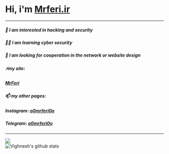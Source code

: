 # Hi, i'm [Mrferi.ir](https://mrferi.ir)
---
##### 🔰 I am interested in **hacking** and **security** 
##### 🧑‍💻 I am learning **cyber security** 
##### 💞️ I am looking for cooperation in the network or website design 
##### ⚡my site:
#####   [MrFeri](https://mrferi.ir)
##### 📫 my other pages:
#####   **Instagram:** [o0mrferi0o](https://instagram.com/https.mrferi)
#####   **Telegram:** [o0mrferi0o](https://t.me/httpsMrferi) 

---
<a href="https://github.com/httpsMrferi">
  <img align="center" src="https://github-readme-stats.vercel.app/api/top-langs/?username=httpsMrferi=dark&hide=TCL" />
</a>
<br/>

  <img align="center" src="https://github-readme-stats.vercel.app/api?username=httpsMrferi&show_icons=true&theme=tokyonight&count_private=true&line_height=33" alt="Vighnesh's github stats"/>
